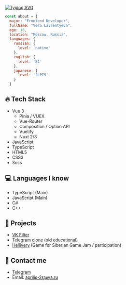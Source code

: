 [![Typing SVG](https://readme-typing-svg.herokuapp.com?font=Fira+Code&size=30&duration=4000&pause=2000&color=83F72C&vCenter=true&width=435&lines=TwilightHunt+about+🌵)](https://git.io/typing-svg)
```javascript
const about = {
  major: "Frontend Developer",
  fullName: "Vera Lavrentyeva",
  age: 18,
  location: "Moscow, Russia",
  languages: {
    russian: {
      level: 'native'
    },
    english: {
      level: 'B1'
    },
    japanese: {
      level: 'JLPT5'
    }
  }
 ```
## 🔥 Tech Stack
- Vue 3
  - Pinia / VUEX
  - Vue-Router
  - Composition / Option API
  - Vuetify
  - Nuxt 2/3
- JavaScript
- TypeScript
- HTML5
- CSS3
- Scss
## 💻 Languages I know
- TypeScript (Main)
- JavaScript (Main)
- C#
- C++

## 🍉 Projects
- [VK Filter](https://github.com/TwilightHunt/vk-filter)
- [Telegram clone](https://github.com/TwilightHunt/fullstack-messenger) (old educational)
- [Hellivery](https://github.com/TwilightHunt/hellivery) (Game for Siberian Game Jam / participation)

## 📩 Contact me
- [Telegram](https://t.me/kvizdo1) 
- Email: aprilis-2s@ya.ru
